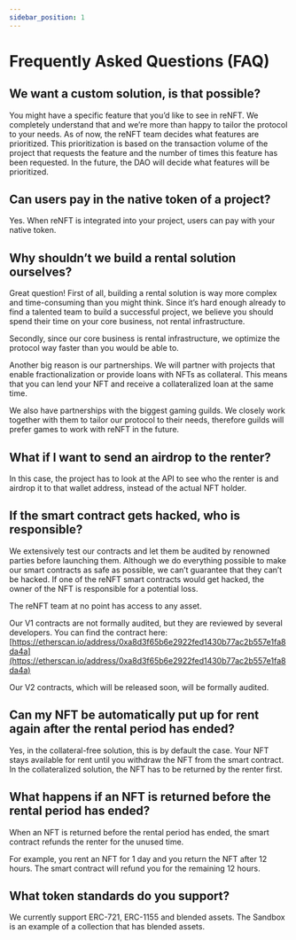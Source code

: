 ```yaml
---
sidebar_position: 1
---
```



# Frequently Asked Questions (FAQ)

## We want a custom solution, is that possible?
You might have a specific feature that you’d like to see in reNFT. We completely understand that and we’re more than happy to tailor the protocol to your needs. 
As of now, the reNFT team decides what features are prioritized. This prioritization is based on the transaction volume of the project that requests the feature and the number of times this feature has been requested. In the future, the DAO will decide what features will be prioritized.

## Can users pay in the native token of a project?

Yes. When reNFT is integrated into your project, users can pay with your native token.

## Why shouldn’t we build a rental solution ourselves?

Great question! First of all, building a rental solution is way more complex and time-consuming than you might think. Since it’s hard enough already to find a talented team to build a successful project, we believe you should spend their time on your core business, not rental infrastructure.

Secondly, since our core business is rental infrastructure, we optimize the protocol way faster than you would be able to.

Another big reason is our partnerships. We will partner with projects that enable fractionalization or provide loans with NFTs as collateral. This means that you can lend your NFT and receive a collateralized loan at the same time.

We also have partnerships with the biggest gaming guilds. We closely work together with them to tailor our protocol to their needs, therefore guilds will prefer games to work with reNFT in the future.


## **What if I want to send an airdrop to the renter?**

In this case, the project has to look at the API to see who the renter is and airdrop it to that wallet address, instead of the actual NFT holder.

## If the smart contract gets hacked, who is responsible?

We extensively test our contracts and let them be audited by renowned parties before launching them. Although we do everything possible to make our smart contracts as safe as possible, we can’t guarantee that they can’t be hacked. If one of the reNFT smart contracts would get hacked, the owner of the NFT is responsible for a potential loss.

The reNFT team at no point has access to any asset.

Our V1 contracts are not formally audited, but they are reviewed by several developers. You can find the contract here: [https://etherscan.io/address/0xa8d3f65b6e2922fed1430b77ac2b557e1fa8da4a](https://etherscan.io/address/0xa8d3f65b6e2922fed1430b77ac2b557e1fa8da4a)

Our V2 contracts, which will be released soon, will be formally audited.

## Can my NFT be automatically put up for rent again after the rental period has ended?

Yes, in the collateral-free solution, this is by default the case. Your NFT stays available for rent until you withdraw the NFT from the smart contract. In the collateralized solution, the NFT has to be returned by the renter first.

## What happens if an NFT is returned before the rental period has ended?

When an NFT is returned before the rental period has ended, the smart contract refunds the renter for the unused time. 

For example, you rent an NFT for 1 day and you return the NFT after 12 hours. The smart contract will refund you for the remaining 12 hours.

## What token standards do you support?

We currently support ERC-721, ERC-1155 and blended assets. The Sandbox is an example of a collection that has blended assets.
